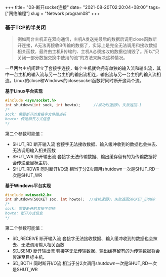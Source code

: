 +++
title= "08-断开socket连接"
date= "2021-08-20T02:20:04+08:00"
tags= ["网络编程"]
slug = "Network program08"
+++

### 基于TCP的半关闭

> 例如两台主机正在双向通信，主机A发送完最后的数据后调用close函数断开连接，A无法再接收B传输的数据了，实际上是完全无法调用和接收数据相关函数，最终由主机B传输的、主机A必须接收的数据也销毁了。所以“只关闭一部分数据交换中使用的流”的方法来解决这种情况。

一旦两台主机间建立了套接字连接，每个主机就会拥有单独的输入流和输出流，其中一台主机的输入流与另一台主机的输出流相连，输出流与另一台主机的输入流相连。Linux的close和Windows的closesocket函数将同时断开这两个流。

**基于Linux平台实现**

```c
#include <sys/socket.h>
int shutdown(int sock, int howto);		//成功时返回0，失败返回-1
/*
sock: 需要断开的套接字文件描述符
howto: 传递断开方式信息
*/
```

第二个参数可能值：

- SHUT_RD 断开输入流   套接字无法接收数据、输入缓冲收到的数据也会抹去、无法调用输入相关函数
- SHUT_WR 断开输出流   套接字无法传输数据、输出缓存留有的为传输数据将会传递至目标主机、
- SHUT_RDWR 同时断开I/O流   相当于分2次调用shutdown一次是SHUT_RD一次是SHUT_WR

**基于Windows平台实现**

```c
#include <winsock2.h>
int shutdown(SOCKET soc, int howto);  //成功返回0，失败返回SOCKET_ERROR
/*
sock: 需要断开的套接字句柄
howto: 断开方式信息
*/
```

第二个参数可能值：

- SD_RECEIVE 断开输入流   套接字无法接收数据、输入缓冲收到的数据也会抹去、无法调用输入相关函数
- SD_SEND 断开输出流   套接字无法传输数据、输出缓存留有的为传输数据将会传递至目标主机、
- SD_BOTH 同时断开I/O流   相当于分2次调用shutdown一次是SHUT_RD一次是SHUT_WR